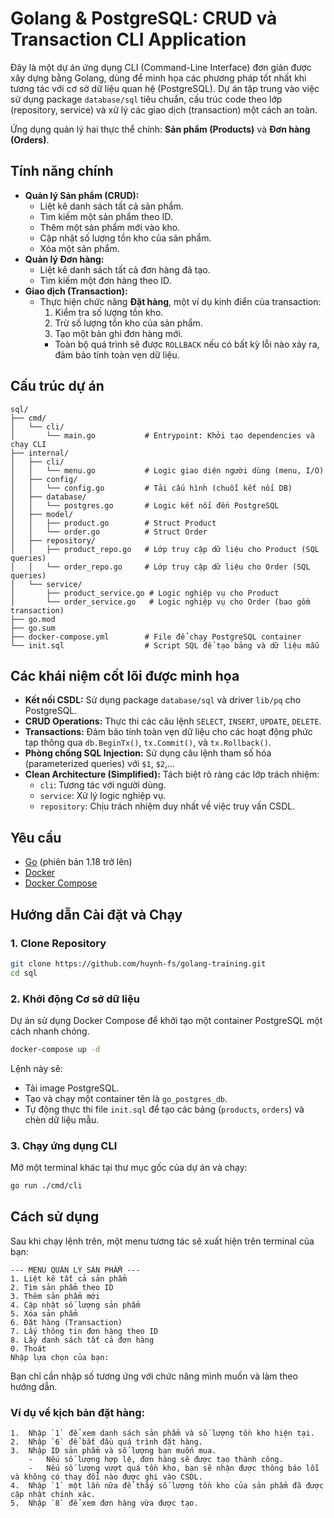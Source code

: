 # Golang & PostgreSQL: CRUD và Transaction CLI Application

Đây là một dự án ứng dụng CLI (Command-Line Interface) đơn giản được xây dựng bằng Golang, dùng để minh họa các phương pháp tốt nhất khi tương tác với cơ sở dữ liệu quan hệ (PostgreSQL). Dự án tập trung vào việc sử dụng package `database/sql` tiêu chuẩn, cấu trúc code theo lớp (repository, service) và xử lý các giao dịch (transaction) một cách an toàn.

Ứng dụng quản lý hai thực thể chính: **Sản phẩm (Products)** và **Đơn hàng (Orders)**.

## Tính năng chính

- **Quản lý Sản phẩm (CRUD):**
  - Liệt kê danh sách tất cả sản phẩm.
  - Tìm kiếm một sản phẩm theo ID.
  - Thêm một sản phẩm mới vào kho.
  - Cập nhật số lượng tồn kho của sản phẩm.
  - Xóa một sản phẩm.
- **Quản lý Đơn hàng:**
  - Liệt kê danh sách tất cả đơn hàng đã tạo.
  - Tìm kiếm một đơn hàng theo ID.
- **Giao dịch (Transaction):**
  - Thực hiện chức năng **Đặt hàng**, một ví dụ kinh điển của transaction:
    1.  Kiểm tra số lượng tồn kho.
    2.  Trừ số lượng tồn kho của sản phẩm.
    3.  Tạo một bản ghi đơn hàng mới.
    - Toàn bộ quá trình sẽ được `ROLLBACK` nếu có bất kỳ lỗi nào xảy ra, đảm bảo tính toàn vẹn dữ liệu.

## Cấu trúc dự án

```text
sql/
├── cmd/
│   └── cli/
│       └── main.go           # Entrypoint: Khởi tạo dependencies và chạy CLI
├── internal/
│   ├── cli/
│   │   └── menu.go           # Logic giao diện người dùng (menu, I/O)
│   ├── config/
│   │   └── config.go         # Tải cấu hình (chuỗi kết nối DB)
│   ├── database/
│   │   └── postgres.go       # Logic kết nối đến PostgreSQL
│   ├── model/
│   │   ├── product.go        # Struct Product
│   │   └── order.go          # Struct Order
│   ├── repository/
│   │   ├── product_repo.go   # Lớp truy cập dữ liệu cho Product (SQL queries)
│   │   └── order_repo.go     # Lớp truy cập dữ liệu cho Order (SQL queries)
│   └── service/
│       ├── product_service.go # Logic nghiệp vụ cho Product
│       └── order_service.go   # Logic nghiệp vụ cho Order (bao gồm transaction)
├── go.mod
├── go.sum
├── docker-compose.yml        # File để chạy PostgreSQL container
└── init.sql                  # Script SQL để tạo bảng và dữ liệu mẫu
```

## Các khái niệm cốt lõi được minh họa

- **Kết nối CSDL:** Sử dụng package `database/sql` và driver `lib/pq` cho PostgreSQL.
- **CRUD Operations:** Thực thi các câu lệnh `SELECT`, `INSERT`, `UPDATE`, `DELETE`.
- **Transactions:** Đảm bảo tính toàn vẹn dữ liệu cho các hoạt động phức tạp thông qua `db.BeginTx()`, `tx.Commit()`, và `tx.Rollback()`.
- **Phòng chống SQL Injection:** Sử dụng câu lệnh tham số hóa (parameterized queries) với `$1`, `$2`,...
- **Clean Architecture (Simplified):** Tách biệt rõ ràng các lớp trách nhiệm:
  - `cli`: Tương tác với người dùng.
  - `service`: Xử lý logic nghiệp vụ.
  - `repository`: Chịu trách nhiệm duy nhất về việc truy vấn CSDL.

## Yêu cầu

- [Go](https://go.dev/dl/) (phiên bản 1.18 trở lên)
- [Docker](https://www.docker.com/get-started/)
- [Docker Compose](https://docs.docker.com/compose/install/)

## Hướng dẫn Cài đặt và Chạy

### 1. Clone Repository

```bash
git clone https://github.com/huynh-fs/golang-training.git
cd sql
```

### 2. Khởi động Cơ sở dữ liệu

Dự án sử dụng Docker Compose để khởi tạo một container PostgreSQL một cách nhanh chóng.

```bash
docker-compose up -d
```

Lệnh này sẽ:

- Tải image PostgreSQL.
- Tạo và chạy một container tên là `go_postgres_db`.
- Tự động thực thi file `init.sql` để tạo các bảng (`products`, `orders`) và chèn dữ liệu mẫu.

### 3. Chạy ứng dụng CLI

Mở một terminal khác tại thư mục gốc của dự án và chạy:

```bash
go run ./cmd/cli
```

## Cách sử dụng

Sau khi chạy lệnh trên, một menu tương tác sẽ xuất hiện trên terminal của bạn:

```text
--- MENU QUẢN LÝ SẢN PHẨM ---
1. Liệt kê tất cả sản phẩm
2. Tìm sản phẩm theo ID
3. Thêm sản phẩm mới
4. Cập nhật số lượng sản phẩm
5. Xóa sản phẩm
6. Đặt hàng (Transaction)
7. Lấy thông tin đơn hàng theo ID
8. Lấy danh sách tất cả đơn hàng
0. Thoát
Nhập lựa chọn của bạn:
```

Bạn chỉ cần nhập số tương ứng với chức năng mình muốn và làm theo hướng dẫn.

### Ví dụ về kịch bản đặt hàng:
```
1.  Nhập `1` để xem danh sách sản phẩm và số lượng tồn kho hiện tại.
2.  Nhập `6` để bắt đầu quá trình đặt hàng.
3.  Nhập ID sản phẩm và số lượng bạn muốn mua.
    -   Nếu số lượng hợp lệ, đơn hàng sẽ được tạo thành công.
    -   Nếu số lượng vượt quá tồn kho, bạn sẽ nhận được thông báo lỗi và không có thay đổi nào được ghi vào CSDL.
4.  Nhập `1` một lần nữa để thấy số lượng tồn kho của sản phẩm đã được cập nhật chính xác.
5.  Nhập `8` để xem đơn hàng vừa được tạo.
```
